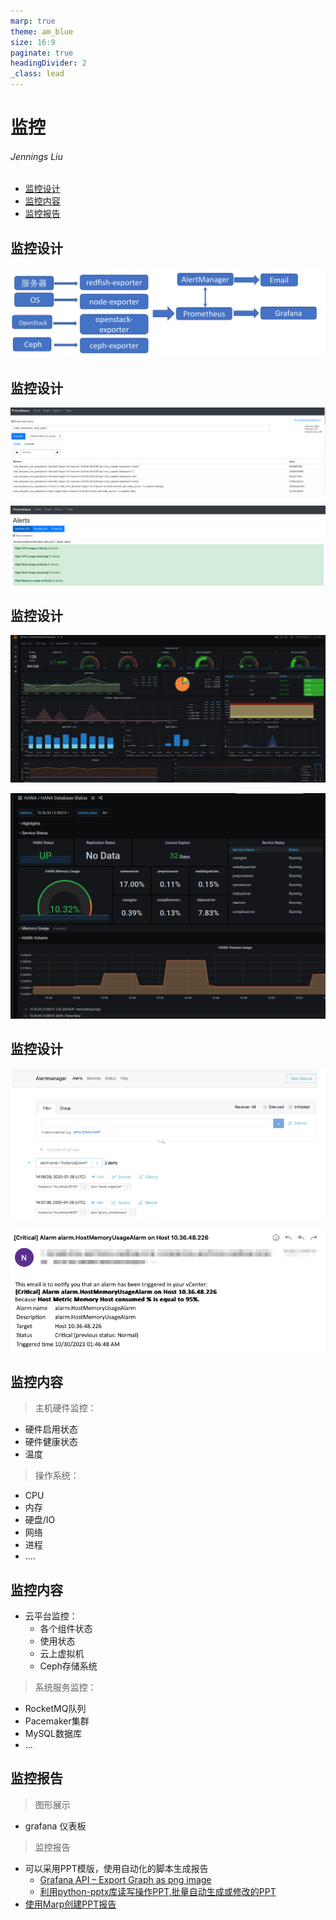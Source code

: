 ```yaml
---
marp: true
theme: am_blue
size: 16:9
paginate: true
headingDivider: 2
_class: lead
---
```



# 监控

###### Jennings Liu
<!-- _class: cover_b fixedtitleA
<!-- _header: "" -->
<!-- _footer: "" -->
<!-- _paginate: "" -->
##
<!-- _header: 目录<br>CONTENTS<br> -->
<!-- _class: toc_b -->

- [监控设计](#3)
- [监控内容](#4)
- [监控报告](#6)

## 监控设计
<!-- _header: \ ***云运维*** **监控设计** *监控内容* *监控报告* -->
<!-- _class:  navbar bq-green fixedtitleA  -->

  ![design](./images/monitoring01.png)

## 监控设计
<!-- _header: \ ***云运维*** **监控设计** *监控内容* *监控报告* -->
<!-- _class: cols-2  navbar bq-green fixedtitleA  -->

![bg fit 90%](./images/prometheus-01.png)

![bg fit](./images/prometheus-02.png)

## 监控设计
<!-- _header: \ ***云运维*** **监控设计** *监控内容* *监控报告* -->
<!-- _class: navbar bq-green fixedtitleA  -->

![bg fit](./images/grafana-01.png)

![bg fit 70%](./images/grafana-02.png)

## 监控设计
<!-- _header: \ ***云运维*** **监控设计** *监控内容* *监控报告* -->
<!-- _class:  navbar bq-green fixedtitleA  -->

![bg  fit 90%](./images/alertmanager-01.png)

![bg fit](./images/alertmanager-02.png)

## 监控内容
<!-- _header: \ ***云运维*** *监控设计* **监控内容** *监控报告*-->
<!-- _class:  navbar bq-green fixedtitleA  -->
> 主机硬件监控：

- 硬件启用状态
- 硬件健康状态
- 温度

> 操作系统：

- CPU
- 内存
- 硬盘/IO
- 网络
- 进程
- ....

## 监控内容
<!-- _header: \ ***云运维*** *监控设计* **监控内容** *监控报告* -->
<!-- _class:  navbar bq-green fixedtitleA  -->

- 云平台监控：
  - 各个组件状态
  - 使用状态
  - 云上虚拟机
  - Ceph存储系统

> 系统服务监控：

- RocketMQ队列
- Pacemaker集群
- MySQL数据库
- ...

## 监控报告
<!-- _header: \ ***云运维*** *监控设计* *监控内容* **监控报告**-->
<!-- _class:  navbar bq-green fixedtitleA  -->

> 图形展示

- grafana 仪表板

> 监控报告

- 可以采用PPT模版，使用自动化的脚本生成报告
  - [Grafana API – Export Graph as png image](https://mattionline.de/grafana-api-export-graph-as-png/)
  - [利用python-pptx库读写操作PPT,批量自动生成或修改的PPT](https://www.dszhp.com/python-pptx.html)
- [使用Marp创建PPT报告](https://marpit.marp.app/)
